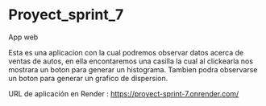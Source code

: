 # Proyect_sprint_7
App web

Esta es una aplicacion con la cual podremos observar datos acerca de ventas de autos, en ella encontaremos una casilla la cual al clickearla nos mostrara un boton para generar un histograma. Tambien podra observarse un boton para generar un grafico de dispersion.

URL de aplicación en Render : https://proyect-sprint-7.onrender.com/